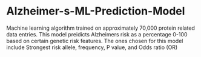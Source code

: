 # Alzheimer-s-ML-Prediction-Model
Machine learning algorithm trained on approximately 70,000 protein related data entries. This model preidicts Alzheimers risk as a percentage 0-100 based on certain genetic risk features. The ones chosen for this model include Strongest risk allele, frequency, P value, and Odds ratio (OR)
